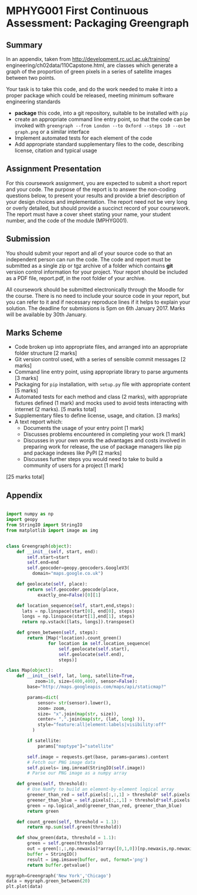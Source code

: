 MPHYG001 First Continuous Assessment: Packaging Greengraph
==========================================================

Summary
-------

In an appendix, taken from
http://development.rc.ucl.ac.uk/training/
engineering/ch02data/110Capstone.html,
are classes which generate a graph of the proportion of green pixels in a series of satellite images between two points.

Your task is to take this code, and do the work needed to make it into a proper package which could be released,
meeting minimum software engineering standards

* **package** this code, into a git repository, suitable to be installed with `pip`
* create an appropriate command line entry point, so that the code can be invoked with
 `greengraph --from London --to Oxford --steps 10 --out graph.png` or a similar interface
* Implement automated tests for each element of the code
* Add appropriate standard supplementary files to the code, describing license, citation and typical usage

Assignment Presentation
-----------------------

For this coursework assignment, you are expected to submit a short report and your code.
The purpose of the report is to answer the non-coding questions below, to present your results and provide a brief
description of your design choices and implementation. The report need not be very long or overly detailed,
but should provide a succinct record of your coursework. The report must have a cover sheet
stating your name, your student number, and the code of the module (MPHYG001).

Submission
----------

You should submit your report and all of your source code so that an independent person can run the code.
The code and report must be submitted as a single zip or tgz archive of a folder which contains **git** version control information for your project.
Your report should be included as a PDF file, report.pdf, in the root folder of your archive.

All coursework should be submitted electronically through the Moodle for the course.
There is no need to include your source code
in your report, but you can refer to it and if necessary reproduce lines if it helps to explain your solution.
The deadline for submissions is 5pm on 6th January 2017. Marks will be available by 30th January.

Marks Scheme
------------

* Code broken up into appropriate files, and arranged into an appropriate folder structure [2 marks]
* Git version control used, with a series of sensible commit messages [2 marks]
* Command line entry point, using appropriate library to parse arguments [3 marks]
* Packaging for `pip` installation, with `setup.py` file with appropriate content [5 marks]
* Automated tests for each method and class (2 marks), with appropriate fixtures defined (1 mark)
  and mocks used to avoid tests interacting with internet (2 marks). [5 marks total]
* Supplementary files to define license, usage, and citation. [3 marks]
* A text report which:
  * Documents the usage of your entry point [1 mark]
  * Discusses problems encountered in completing your work [1 mark]
  * Discusses in your own words the advantages and costs involved in preparing work for release,
    the use of package managers like pip and package indexes like PyPI [2 marks]
  * Discusses further steps you would need to take to build a community of users for a project [1 mark]

[25 marks total]

Appendix
--------

``` python

import numpy as np
import geopy
from StringIO import StringIO
from matplotlib import image as img


class Greengraph(object):
    def __init__(self, start, end):
        self.start=start
        self.end=end
        self.geocoder=geopy.geocoders.GoogleV3(
          domain="maps.google.co.uk")

    def geolocate(self, place):
        return self.geocoder.geocode(place,
            exactly_one=False)[0][1]

    def location_sequence(self, start,end,steps):
      lats = np.linspace(start[0], end[0], steps)
      longs = np.linspace(start[1],end[1], steps)
      return np.vstack([lats, longs]).transpose()

    def green_between(self, steps):
        return [Map(*location).count_green()
                for location in self.location_sequence(
                    self.geolocate(self.start),
                    self.geolocate(self.end),
                    steps)]

class Map(object):
    def __init__(self, lat, long, satellite=True,
           zoom=10, size=(400,400), sensor=False):
        base="http://maps.googleapis.com/maps/api/staticmap?"

        params=dict(
            sensor= str(sensor).lower(),
            zoom= zoom,
            size= "x".join(map(str, size)),
            center= ",".join(map(str, (lat, long) )),
            style="feature:all|element:labels|visibility:off"
          )

        if satellite:
            params["maptype"]="satellite"

        self.image = requests.get(base, params=params).content
        # Fetch our PNG image data
        self.pixels= img.imread(StringIO(self.image))
        # Parse our PNG image as a numpy array

    def green(self, threshold):
        # Use NumPy to build an element-by-element logical array
        greener_than_red = self.pixels[:,:,1] > threshold* self.pixels[:,:,0]
        greener_than_blue = self.pixels[:,:,1] > threshold*self.pixels[:,:,2]
        green = np.logical_and(greener_than_red, greener_than_blue)
        return green

    def count_green(self, threshold = 1.1):
        return np.sum(self.green(threshold))

    def show_green(data, threshold = 1.1):
        green = self.green(threshold)
        out = green[:,:,np.newaxis]*array([0,1,0])[np.newaxis,np.newaxis,:]
        buffer = StringIO()
        result = img.imsave(buffer, out, format='png')
        return buffer.getvalue()

mygraph=Greengraph('New York','Chicago')
data = mygraph.green_between(20)
plt.plot(data)
```
